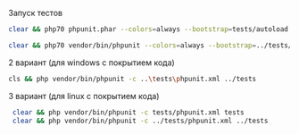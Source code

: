 Запуск тестов
```sh
clear && php70 phpunit.phar --colors=always --bootstrap=tests/autoload.php tests/

clear && php70 vendor/bin/phpunit --colors=always --bootstrap=../tests/autoload.php  ../tests/
```

2 вариант (для windows с покрытием кода)
```sh
cls && php vendor/bin/phpunit -c ..\tests\phpunit.xml ../tests
```

3 вариант (для linux с покрытием кода)
```sh
 clear && php vendor/bin/phpunit -c tests/phpunit.xml tests
 clear && php vendor/bin/phpunit -c ../tests/phpunit.xml ../tests
```

